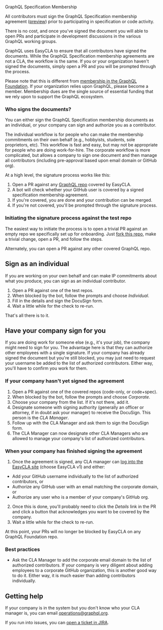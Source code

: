 #
 GraphQL Specification Membership

All contributors must sign the GraphQL Specification membership agreement ([preview](./GraphQL-Specification_Membership-2021-01-25-PREVIEW.pdf)) prior to participating in specification or code activity.

There is no cost, and once you've signed the document you will able to open PRs and participate in development discussions in the various GraphQL working groups.

GraphQL uses EasyCLA to ensure that all contributors have signed the documents. While the GraphQL Specification membership agreements are not a CLA, the workflow is the same. If you or your organization haven't signed the documents, simply open a PR and you will be prompted through the process.

Please note that this is different from [membership in the GraphQL Foundation](https://foundation.graphql.org/join). If your organization relies upon GraphQL, please become a member. Membership dues are the single source of essential funding that we rely upon to support the GraphQL ecosystem.

### Who signs the documents?

You can either sign the GraphQL Specification membership documents as an individual, or your company can sign and authorize you as a contributor.

The individual workflow is for people who can make the membership commitments on their own behalf (e.g., hobbyists, students, sole proprietors, etc). This workflow is fast and easy, but may not be appropriate for people who are doing work-for-hire. The corporate workflow is more complicated, but allows a company to sign one document and then manage all contributors (including pre-approval based upon email domain or GitHub org).

At a high level, the signature process works like this:

1. Open a PR against any [GraphQL repo](https://github.com/graphql) covered by EasyCLA.
1. A bot will check whether your GitHub user is covered by a signed specification membership agreement.
1. If you're covered, you are done and your contribution can be merged.
1. If you're not covered, you'll be prompted through the signature process.

### Initiating the signature process against the test repo

The easiest way to initiate the process is to open a trivial PR against an empty repo we specifically set up for onboarding. Just [fork this repo](https://github.com/graphql/easycla), make a trivial change, open a PR, and follow the steps.

Alternately, you can open a PR against any other covered GraphQL repo.

## Sign as an individual

If you are working on your own behalf and can make IP commitments about what you produce, you can sign as an individual contributor. 

1. Open a PR against one of the test repos.
1. When blocked by the bot, follow the prompts and choose *Individual*.
1. Fill in the details and sign the DocuSign form.
1. Wait a little while for the check to re-run.

That's all there is to it.

## Have your company sign for you

If you are doing work for someone else (e.g., it's your job), the company might need to sign for you. The advantage here is that they can authorize other employees with a single signature. If your company has already signed the document but you're still blocked, you may just need to request your username be added to the list of authorized contributors. Either way, you'll have to confirm you work for them.

### If your company hasn't yet signed the agreement

1. Open a PR against one of the covered repos (code-only, or code+spec).
1. When blocked by the bot, follow the prompts and choose *Corporate*.
1. Choose your company from the list. If it's not there, add it.
1. Designate someone with signing authority (generally an officer or attorney, if in doubt ask your manager) to receive the DocuSign. This person is the *CLA Manager*.
1. Follow up with the CLA Manager and ask them to sign the DocuSign form.
1. The CLA Manager can now designate other CLA Managers who are allowed to manage your company's list of authorized contributors.

### When your company has finished signing the agreement

1. Once the agreement is signed, any CLA manager can [log into the EasyCLA site](https://easycla.lfx.linuxfoundation.org/#/) (choose EasyCLA v1) and either:
  * Add your GitHub username individually to the list of authorized contributors, or
  * Authorize any GitHub user with an email matching the corporate domain, or
  * Authorize any user who is a member of your company's GitHub org.
2. Once this is done, you'll probably need to click the *Details* link in the PR and click a button that acknowledges you want to be covered by the company.
3. Wait a little while for the check to re-run.

At this point, your PRs will no longer be blocked by EasyCLA on any GraphQL Foundation repo.

### Best practices

* Ask the CLA Manager to add the corporate email domain to the list of authorized contributors. If your company is very diligent about adding employees to a corporate GitHub organization, this is another good way to do it. Either way, it is much easier than adding contributors individually.

## Getting help

If your company is in the system but you don't know who your CLA manager is, you can email [operations@graphql.org](mailto:operations@graphql.org).

If you run into issues, you can [open a ticket in JIRA](https://jira.linuxfoundation.org/plugins/servlet/theme/portal/4/create/143).
